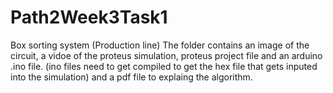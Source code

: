 # Path2Week3Task1
Box sorting system (Production line)
The folder contains an image of the circuit, a vidoe of the proteus simulation, proteus project file and an arduino .ino file. (ino files need to get compiled to get the hex file that gets inputed into the simulation) and a pdf file to explaing the algorithm.

